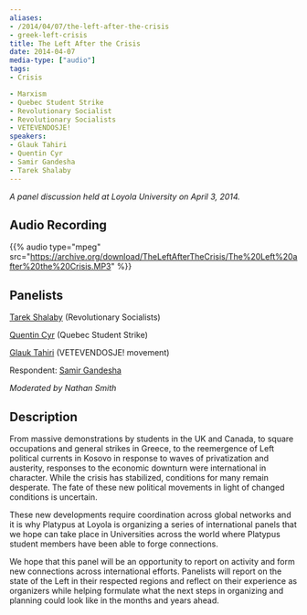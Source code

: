 ```yaml
---
aliases:
- /2014/04/07/the-left-after-the-crisis
- greek-left-crisis
title: The Left After the Crisis
date: 2014-04-07
media-type: ["audio"]
tags:
- Crisis

- Marxism
- Quebec Student Strike
- Revolutionary Socialist
- Revolutionary Socialists
- VETEVENDOSJE!
speakers:
- Glauk Tahiri
- Quentin Cyr
- Samir Gandesha
- Tarek Shalaby
---
```


_A panel discussion held at Loyola University on April 3, 2014._

## Audio Recording

{{% audio type="mpeg" src="https://archive.org/download/TheLeftAfterTheCrisis/The%20Left%20after%20the%20Crisis.MP3" %}}

## Panelists

[Tarek Shalaby](/speakers/tarek-shalaby/) (Revolutionary Socialists)

[Quentin Cyr](/speakers/quentin-cyr/) (Quebec Student Strike) 

[Glauk Tahiri](/speakers/glauk-tahiri/) (VETEVENDOSJE! movement)

Respondent: [Samir Gandesha](/speakers/samir-gandesha/)

_Moderated by Nathan Smith_

## Description

From massive demonstrations by students in the UK and Canada, to square occupations and general strikes in Greece, to the reemergence of Left political currents in Kosovo in response to waves of privatization and austerity, responses to the economic downturn were international in character. While the crisis has stabilized, conditions for many remain desperate. The fate of these new political movements in light of changed conditions is uncertain.

These new developments require coordination across global networks and it is why Platypus at Loyola is organizing a series of international panels that we hope can take place in Universities across the world where Platypus student members have been able to forge connections.

We hope that this panel will be an opportunity to report on activity and form new connections across international efforts. Panelists will report on the state of the Left in their respected regions and reflect on their experience as organizers while helping formulate what the next steps in organizing and planning could look like in the months and years ahead.
